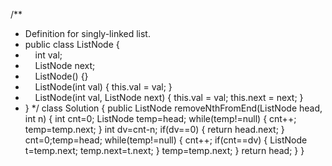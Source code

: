 /**
* Definition for singly-linked list.
* public class ListNode {
*     int val;
*     ListNode next;
*     ListNode() {}
*     ListNode(int val) { this.val = val; }
*     ListNode(int val, ListNode next) { this.val = val; this.next = next; }
* }
*/
class Solution {
public ListNode removeNthFromEnd(ListNode head, int n) {
int cnt=0;
ListNode temp=head;
while(temp!=null)
{
cnt++;
temp=temp.next;
}
int dv=cnt-n;
if(dv==0)
{
return head.next;
}
cnt=0;temp=head;
while(temp!=null)
{
cnt++;
if(cnt==dv)
{
ListNode t=temp.next;
temp.next=t.next;
}
temp=temp.next;
}
return head;
}
}